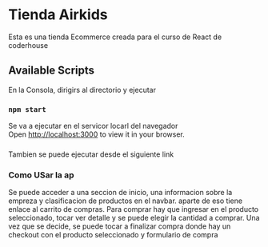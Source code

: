 # Tienda Airkids

Esta es una tienda Ecommerce creada para el curso de React de coderhouse

## Available Scripts

En la Consola, dirigirs al directorio y ejecutar
### `npm start`

Se va a ejecutar en el servicor locarl del navegador\
Open [http://localhost:3000](http://localhost:3000) to view it in your browser.


### 
Tambien se puede ejecutar desde el siguiente link

### Como USar la ap
Se puede acceder a una seccion de inicio, una informacion sobre la empreza y clasificacion de productos en el navbar. 
aparte de eso tiene enlace al carrito de compras.
Para comprar hay que ingresar en el producto seleccionado, tocar ver detalle  y se puede elegir la cantidad a comprar.
Una vez que se decide, se puede tocar a finalizar compra donde hay un checkout con el producto seleccionado y formulario de compra